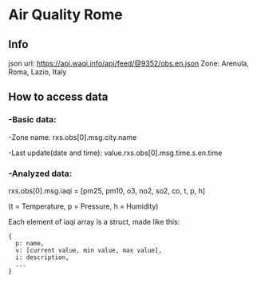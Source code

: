 # Air Quality Rome

## Info

json url: https://api.waqi.info/api/feed/@9352/obs.en.json
Zone: Arenula, Roma, Lazio, Italy

## How to access data

### -Basic data:

  -Zone name: rxs.obs[0].msg.city.name

  -Last update(date and time): value.rxs.obs[0].msg.time.s.en.time

### -Analyzed data:

  rxs.obs[0].msg.iaqi = [pm25, pm10, o3, no2, so2, co, t, p, h]
  
  (t = Temperature, p = Pressure, h = Humidity)
  
  Each element of iaqi array is a struct, made like this:
  
    {
      p: name,
      v: [current value, min value, max value],
      i: description,
      ...
    }
